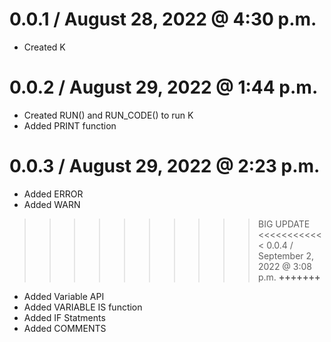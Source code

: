 0.0.1 / August 28, 2022 @ 4:30 p.m.
===================================

  * Created K

0.0.2 / August 29, 2022 @ 1:44 p.m.
===================================

  * Created RUN() and RUN_CODE() to run K
  * Added PRINT function

0.0.3 / August 29, 2022 @ 2:23 p.m.
===================================

  * Added ERROR
  * Added WARN


>>>>>>>>>> BIG UPDATE <<<<<<<<<<<<
0.0.4 / September 2, 2022 @ 3:08 p.m.
**+****+****+****+****+****+****+**

  * Added Variable API
  * Added VARIABLE IS function
  * Added IF Statments
  * Added COMMENTS
